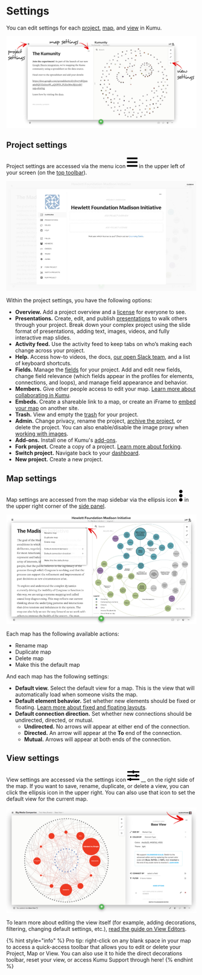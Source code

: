 # Settings

You can edit settings for each [project](kumus-architecture.md#projects), [map](kumus-architecture.md#maps), and [view](kumus-architecture.md#views) in Kumu.

![settings locations](../images/settings-locations.jpg)

## Project settings

Project settings are accessed via the menu icon ![](../icons/bars.svg) in the upper left of your screen (on the [top toolbar](map-editor.md#top-toolbar)).

![project settings](../images/project-settings.jpg)

Within the project settings, you have the following options:

* **Overview.** Add a project overview and a [license](../guides/licensing.md) for everyone to see.
* **Presentations.** Create, edit, and publish [presentations](../guides/presentations.md) to walk others through your project. Break down your complex project using the slide format of presentations, adding text, images, videos, and fully interactive map slides.
* **Activity feed.** Use the activity feed to keep tabs on who’s making each change across your project.
* **Help.** Access how-to videos, the docs, [our open Slack team](chat.kumu.io), and a list of keyboard shortcuts.
* **Fields.** Manage the [fields](../guides/fields.md) for your project. Add and edit new fields, change field relevance (which fields appear in the profiles for elements, connections, and loops), and manage field appearance and behavior.
* **Members.** Give other people access to edit your map. [Learn more about collaborating in Kumu](collaboration.md).
* **Embeds.** Create a shareable link to a map, or create an iFrame to [embed your map](../guides/share-and-embed.md) on another site.
* **Trash.** View and empty the [trash](kumus-architecture.md#trash) for your project.
* **Admin.** Change privacy, rename the project, [archive the project](../guides/archiving-projects.md), or delete the project. You can also enable/disable the image proxy when [working with images](../guides/images.md).
* **Add-ons.** Install one of Kumu's [add-ons](../guides/add-ons.md).
* **Fork project.** Create a copy of a project. [Learn more about forking](../guides/forking.md).
* **Switch project.** Navigate back to your [dashboard](dashboard.md).
* **New project.** Create a new project.

## Map settings

Map settings are accessed from the map sidebar via the ellipsis icon ![](../icons/ellipsis-v.svg) in the upper right corner of the [side panel](map-editor.md#side-panel).

![map settings](../images/map-settings.jpg)

Each map has the following available actions:

* Rename map
* Duplicate map
* Delete map
* Make this the default map

And each map has the following settings:

* **Default view.** Select the default view for a map. This is the view that will automatically load when someone visits the map.
* **Default element behavior.** Set whether new elements should be fixed or floating. [Learn more about fixed and floating layouts](../guides/layouts.md).
* **Default connection direction.** Set whether new connections should be undirected, directed, or mutual.
  * **Undirected.** No arrows will appear at either end of the connection.
  * **Directed.** An arrow will appear at the **To** end of the connection.
  * **Mutual.** Arrows will appear at both ends of the connection.

## View settings

View settings are accessed via the settings icon ![](../icons/sliders-h.svg) __ on the right side of the map. If you want to save, rename, duplicate, or delete a view, you can click the ellipsis icon in the upper right. You can also use that icon to set the default view for the current map.

![view settings](../images/view-settings.png)

To learn more about editing the view itself (for example, adding decorations, filtering, changing default settings, etc.), [read the guide on View Editors](view-editors.md).

{% hint style="info" %}
Pro tip: right-click on any blank space in your map to access a quick-access toolbar that allows you to edit or delete your Project, Map or View. You can also use it to hide the direct decorations toolbar, reset your view, or access Kumu Support through here!
{% endhint %}
